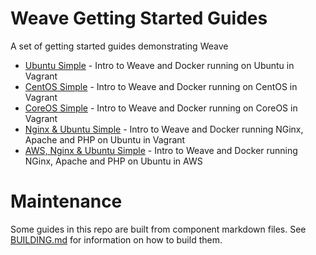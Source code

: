 # Weave Getting Started Guides #

A set of getting started guides demonstrating Weave

* [Ubuntu Simple](https://github.com/weaveworks/guides/tree/master/ubuntu-simple) - Intro to Weave and Docker running on Ubuntu in Vagrant
* [CentOS Simple](https://github.com/weaveworks/guides/tree/master/centos-simple) - Intro to Weave and Docker running on CentOS in Vagrant
* [CoreOS Simple](https://github.com/weaveworks/guides/tree/master/coreos-simple) - Intro to Weave and Docker running on CoreOS in Vagrant
* [Nginx & Ubuntu Simple](https://github.com/weaveworks/guides/tree/master/nginx-ubuntu-simple) - Intro to Weave and Docker running NGinx, Apache and PHP on Ubuntu in Vagrant
* [AWS, Nginx & Ubuntu Simple](https://github.com/weaveworks/guides/tree/master/aws-nginx-ubuntu-simple) - Intro to Weave and Docker running NGinx, Apache and PHP on Ubuntu in AWS

# Maintenance

Some guides in this repo are built from component markdown files.
See [BUILDING.md](BUILDING.md) for information on how to build them.
